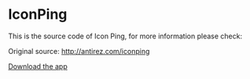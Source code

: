 # IconPing

This is the source code of Icon Ping, for more information please check:

Original source: http://antirez.com/iconping

[Download the app](https://github.com/tonymadbrain/iconping/releases/download/v0.0.1/iconping.app.zip)
